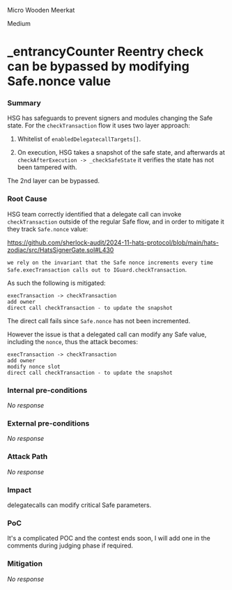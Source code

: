 Micro Wooden Meerkat

Medium

# _entrancyCounter Reentry check can be bypassed by modifying Safe.nonce value

### Summary

HSG has safeguards to prevent signers and modules changing the Safe state. For the `checkTransaction` flow it uses two layer approach:

1. Whitelist of `enabledDelegatecallTargets[]`.

2. On execution, HSG takes a snapshot of the safe state, and afterwards at `checkAfterExecution -> _checkSafeState` it verifies the state has not been tampered with.

The 2nd layer can be bypassed.

### Root Cause

HSG team correctly identified that a delegate call can invoke `checkTransaction` outside of the regular Safe flow, and in order to mitigate it they track `Safe.nonce` value:

https://github.com/sherlock-audit/2024-11-hats-protocol/blob/main/hats-zodiac/src/HatsSignerGate.sol#L430

`we rely on the invariant that the Safe nonce increments every time Safe.execTransaction calls out to IGuard.checkTransaction`.

As such the following is mitigated:

```solidity
execTransaction -> checkTransaction
add owner
direct call checkTransaction - to update the snapshot
```

The direct call fails since `Safe.nonce` has not been incremented.

However the issue is that a delegated call can modify any Safe value, including the `nonce`, thus the attack becomes:

```solidity
execTransaction -> checkTransaction
add owner
modify nonce slot
direct call checkTransaction - to update the snapshot
```

### Internal pre-conditions

_No response_

### External pre-conditions

_No response_

### Attack Path

_No response_

### Impact

delegatecalls can modify critical Safe parameters.

### PoC

It's a complicated POC and the contest ends soon, I will add one in the comments during judging phase if required.

### Mitigation

_No response_